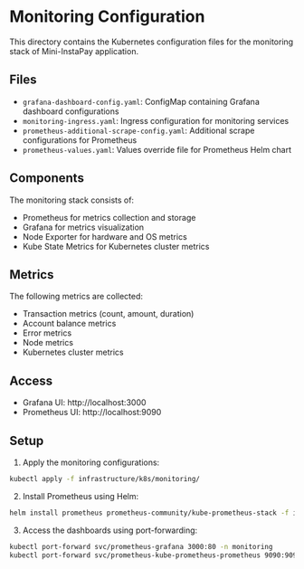 # Monitoring Configuration

This directory contains the Kubernetes configuration files for the monitoring stack of Mini-InstaPay application.

## Files

- `grafana-dashboard-config.yaml`: ConfigMap containing Grafana dashboard configurations
- `monitoring-ingress.yaml`: Ingress configuration for monitoring services
- `prometheus-additional-scrape-config.yaml`: Additional scrape configurations for Prometheus
- `prometheus-values.yaml`: Values override file for Prometheus Helm chart

## Components

The monitoring stack consists of:

- Prometheus for metrics collection and storage
- Grafana for metrics visualization
- Node Exporter for hardware and OS metrics
- Kube State Metrics for Kubernetes cluster metrics

## Metrics

The following metrics are collected:

- Transaction metrics (count, amount, duration)
- Account balance metrics
- Error metrics
- Node metrics
- Kubernetes cluster metrics

## Access

- Grafana UI: http://localhost:3000
- Prometheus UI: http://localhost:9090

## Setup

1. Apply the monitoring configurations:

```bash
kubectl apply -f infrastructure/k8s/monitoring/
```

2. Install Prometheus using Helm:

```bash
helm install prometheus prometheus-community/kube-prometheus-stack -f infrastructure/k8s/monitoring/prometheus-values.yaml -n monitoring
```

3. Access the dashboards using port-forwarding:

```bash
kubectl port-forward svc/prometheus-grafana 3000:80 -n monitoring
kubectl port-forward svc/prometheus-kube-prometheus-prometheus 9090:9090 -n monitoring
```
